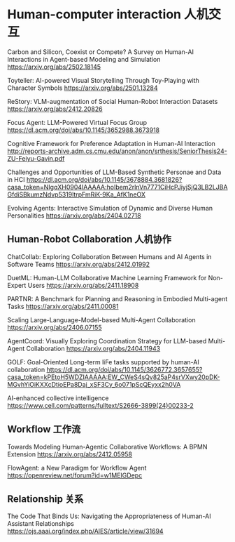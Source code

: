 # Human-computer interaction 人机交互
Carbon and Silicon, Coexist or Compete? A Survey on Human-AI Interactions in Agent-based Modeling and Simulation
https://arxiv.org/abs/2502.18145

Toyteller: AI-powered Visual Storytelling Through Toy-Playing with Character Symbols
https://arxiv.org/abs/2501.13284

ReStory: VLM-augmentation of Social Human-Robot Interaction Datasets
https://arxiv.org/abs/2412.20826

Focus Agent: LLM-Powered Virtual Focus Group
https://dl.acm.org/doi/abs/10.1145/3652988.3673918

Cognitive Framework for Preference Adaptation in Human-AI Interaction
http://reports-archive.adm.cs.cmu.edu/anon/anon/srthesis/SeniorThesis24-ZU-Feiyu-Gavin.pdf

Challenges and Opportunities of LLM-Based Synthetic Personae and Data in HCI
https://dl.acm.org/doi/abs/10.1145/3678884.3681826?casa_token=NIgqXH0904IAAAAA:hoIbem2rlnVn7771CiHcPJiyjSjQ3LB2LJBAGfdiSBkumzNdvp5319ltrpFmRiK-9Ka_AfK1neOX

Evolving Agents: Interactive Simulation of Dynamic and Diverse Human Personalities
https://arxiv.org/abs/2404.02718

## Human-Robot Collaboration 人机协作
ChatCollab: Exploring Collaboration Between Humans and AI Agents in Software Teams
https://arxiv.org/abs/2412.01992

DuetML: Human-LLM Collaborative Machine Learning Framework for Non-Expert Users
https://arxiv.org/abs/2411.18908

PARTNR: A Benchmark for Planning and Reasoning in Embodied Multi-agent Tasks
https://arxiv.org/abs/2411.00081

Scaling Large-Language-Model-based Multi-Agent Collaboration
https://arxiv.org/abs/2406.07155

AgentCoord: Visually Exploring Coordination Strategy for LLM-based Multi-Agent Collaboration
https://arxiv.org/abs/2404.11943

GOLF: Goal-Oriented Long-term liFe tasks supported by human-AI collaboration
https://dl.acm.org/doi/abs/10.1145/3626772.3657655?casa_token=kPEtoH5WDZIAAAAA:EW_CWeS4sQv825aP4srVXwy20pDK-MGvhYiOiKXXcDtioEPa8Daj_xSF3Cy_6o071pScQEyxx2h0VA

AI-enhanced collective intelligence
https://www.cell.com/patterns/fulltext/S2666-3899(24)00233-2

## Workflow 工作流

Towards Modeling Human-Agentic Collaborative Workflows: A BPMN Extension
https://arxiv.org/abs/2412.05958

FlowAgent: a New Paradigm for Workflow Agent
https://openreview.net/forum?id=w1MEIGDepc

## Relationship 关系
The Code That Binds Us: Navigating the Appropriateness of Human-AI Assistant Relationships
https://ojs.aaai.org/index.php/AIES/article/view/31694

